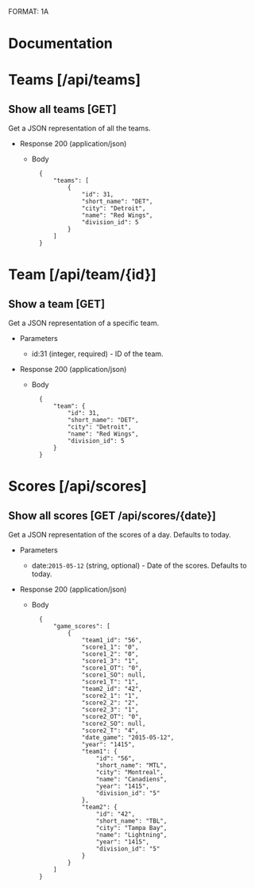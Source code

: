 FORMAT: 1A

# Documentation

# Teams [/api/teams]

## Show all teams [GET]
Get a JSON representation of all the teams.

+ Response 200 (application/json)
    + Body

            {
                "teams": [
                    {
                        "id": 31,
                        "short_name": "DET",
                        "city": "Detroit",
                        "name": "Red Wings",
                        "division_id": 5
                    }
                ]
            }

# Team [/api/team/{id}]

## Show a team [GET]
Get a JSON representation of a specific team.

+ Parameters
    + id:31 (integer, required) - ID of the team.

+ Response 200 (application/json)
    + Body

            {
                "team": {
                    "id": 31,
                    "short_name": "DET",
                    "city": "Detroit",
                    "name": "Red Wings",
                    "division_id": 5
                }
            }

# Scores [/api/scores]

## Show all scores [GET /api/scores/{date}]
Get a JSON representation of the scores of a day. Defaults to today.

+ Parameters
    + date:`2015-05-12` (string, optional) - Date of the scores. Defaults to today.

+ Response 200 (application/json)
    + Body

            {
                "game_scores": [
                    {
                        "team1_id": "56",
                        "score1_1": "0",
                        "score1_2": "0",
                        "score1_3": "1",
                        "score1_OT": "0",
                        "score1_SO": null,
                        "score1_T": "1",
                        "team2_id": "42",
                        "score2_1": "1",
                        "score2_2": "2",
                        "score2_3": "1",
                        "score2_OT": "0",
                        "score2_SO": null,
                        "score2_T": "4",
                        "date_game": "2015-05-12",
                        "year": "1415",
                        "team1": {
                            "id": "56",
                            "short_name": "MTL",
                            "city": "Montreal",
                            "name": "Canadiens",
                            "year": "1415",
                            "division_id": "5"
                        },
                        "team2": {
                            "id": "42",
                            "short_name": "TBL",
                            "city": "Tampa Bay",
                            "name": "Lightning",
                            "year": "1415",
                            "division_id": "5"
                        }
                    }
                ]
            }